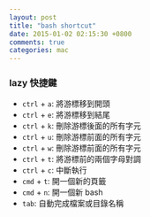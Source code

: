 ```yaml
---
layout: post
title: "bash shortcut"
date: 2015-01-02 02:15:30 +0800
comments: true
categories: mac
---
```


### lazy 快捷鍵

* `ctrl` + `a`: 將游標移到開頭
* `ctrl` + `e`: 將游標移到結尾
* `ctrl` + `k`: 刪除游標後面的所有字元
* `ctrl` + `u`: 刪除游標前面的所有字元
* `ctrl` + `w`: 刪除游標前面的所有字元
* `ctrl` + `t`: 將游標前的兩個字母對調
* `ctrl` + `c`: 中斷執行
* `cmd` + `t`: 開一個新的頁籤
* `cmd` + `n`: 開一個新 bash
* `tab`: 自動完成檔案或目錄名稱